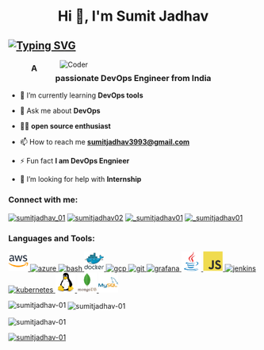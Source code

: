  <h1 align="center">Hi 👋, I'm Sumit Jadhav</h1>

 <h2><a href="https://git.io/typing-svg"><img src="https://readme-typing-svg.demolab.com?font=Fira+Code&weight=600&pause=996&center=true&random=false&width=435&lines=DevOps+Engineer+.+.+." alt="Typing SVG" /></a></h2>

<img alt="Coder" align="right" width="400"  src= "https://miro.medium.com/v2/resize:fit:1400/1*pvyg35Epezjv5T6nSjFkZw.gif">
 
<h3 align="center">A passionate DevOps Engineer from India</h3>


- 🌱 I’m currently learning **DevOps tools**

- 💬 Ask me about **DevOps**
  
- 👨‍💻 **open source enthusiast**

- 📫 How to reach me **sumitjadhav3993@gmail.com**

- ⚡ Fun fact **I am DevOps Engnieer**

- 🤝 I’m looking for help with **Internship**


<h3 align="left">Connect with me:</h3>
<p align="left">
<a href="https://twitter.com/sumitjadhav_01" target="blank"><img align="center" src="https://raw.githubusercontent.com/rahuldkjain/github-profile-readme-generator/master/src/images/icons/Social/twitter.svg" alt="sumitjadhav_01" height="30" width="40" /></a>
<a href="https://fb.com/sumitjadhav02" target="blank"><img align="center" src="https://raw.githubusercontent.com/rahuldkjain/github-profile-readme-generator/master/src/images/icons/Social/facebook.svg" alt="sumitjadhav02" height="30" width="40" /></a>
<a href="https://instagram.com/_sumitjadhav01" target="blank"><img align="center" src="https://raw.githubusercontent.com/rahuldkjain/github-profile-readme-generator/master/src/images/icons/Social/instagram.svg" alt="_sumitjadhav01" height="30" width="40" /></a>
 <a href="https://www.linkedin.com/in/sumitjadhav-/" target="blank"><img align="center" src="https://raw.githubusercontent.com/rahuldkjain/github-profile-readme-generator/master/src/images/icons/Social/linkedin.svg" alt="_sumitjadhav01" height="30" width="40" /></a>
</p>

<h3 align="left">Languages and Tools:</h3>
<p align="left"> <a href="https://aws.amazon.com" target="_blank" rel="noreferrer"> <img src="https://raw.githubusercontent.com/devicons/devicon/master/icons/amazonwebservices/amazonwebservices-original-wordmark.svg" alt="aws" width="40" height="40"/> </a> <a href="https://azure.microsoft.com/en-in/" target="_blank" rel="noreferrer"> <img src="https://www.vectorlogo.zone/logos/microsoft_azure/microsoft_azure-icon.svg" alt="azure" width="40" height="40"/> </a> <a href="https://www.gnu.org/software/bash/" target="_blank" rel="noreferrer"> <img src="https://www.vectorlogo.zone/logos/gnu_bash/gnu_bash-icon.svg" alt="bash" width="40" height="40"/> </a> <a href="https://www.docker.com/" target="_blank" rel="noreferrer"> <img src="https://raw.githubusercontent.com/devicons/devicon/master/icons/docker/docker-original-wordmark.svg" alt="docker" width="40" height="40"/> </a> <a href="https://cloud.google.com" target="_blank" rel="noreferrer"> <img src="https://www.vectorlogo.zone/logos/google_cloud/google_cloud-icon.svg" alt="gcp" width="40" height="40"/> </a> <a href="https://git-scm.com/" target="_blank" rel="noreferrer"> <img src="https://www.vectorlogo.zone/logos/git-scm/git-scm-icon.svg" alt="git" width="40" height="40"/> </a> <a href="https://grafana.com" target="_blank" rel="noreferrer"> <img src="https://www.vectorlogo.zone/logos/grafana/grafana-icon.svg" alt="grafana" width="40" height="40"/> </a> <a href="https://www.java.com" target="_blank" rel="noreferrer"> <img src="https://raw.githubusercontent.com/devicons/devicon/master/icons/java/java-original.svg" alt="java" width="40" height="40"/> </a> <a href="https://developer.mozilla.org/en-US/docs/Web/JavaScript" target="_blank" rel="noreferrer"> <img src="https://raw.githubusercontent.com/devicons/devicon/master/icons/javascript/javascript-original.svg" alt="javascript" width="40" height="40"/> </a> <a href="https://www.jenkins.io" target="_blank" rel="noreferrer"> <img src="https://www.vectorlogo.zone/logos/jenkins/jenkins-icon.svg" alt="jenkins" width="40" height="40"/> </a> <a href="https://kubernetes.io" target="_blank" rel="noreferrer"> <img src="https://www.vectorlogo.zone/logos/kubernetes/kubernetes-icon.svg" alt="kubernetes" width="40" height="40"/> </a> <a href="https://www.linux.org/" target="_blank" rel="noreferrer"> <img src="https://raw.githubusercontent.com/devicons/devicon/master/icons/linux/linux-original.svg" alt="linux" width="40" height="40"/> </a> <a href="https://www.mongodb.com/" target="_blank" rel="noreferrer"> <img src="https://raw.githubusercontent.com/devicons/devicon/master/icons/mongodb/mongodb-original-wordmark.svg" alt="mongodb" width="40" height="40"/> </a> <a href="https://www.mysql.com/" target="_blank" rel="noreferrer"> <img src="https://raw.githubusercontent.com/devicons/devicon/master/icons/mysql/mysql-original-wordmark.svg" alt="mysql" width="40" height="40"/> </a> </p>

<p><img align="left" src="https://github-readme-stats.vercel.app/api/top-langs?username=sumitjadhav-01&show_icons=true&locale=en&layout=compact" alt="sumitjadhav-01" /></p>

<p>&nbsp;<img align="center" src="https://github-readme-stats.vercel.app/api?username=sumitjadhav-01&show_icons=true&locale=en" alt="sumitjadhav-01" /></p>

<p><img align="center" src="https://github-readme-streak-stats.herokuapp.com/?user=sumitjadhav-01&" alt="sumitjadhav-01" /></p>


<p align="left"> <a href="https://github.com/ryo-ma/github-profile-trophy"><img src="https://github-profile-trophy.vercel.app/?username=sumitjadhav-01" alt="sumitjadhav-01" /></a> </p>
